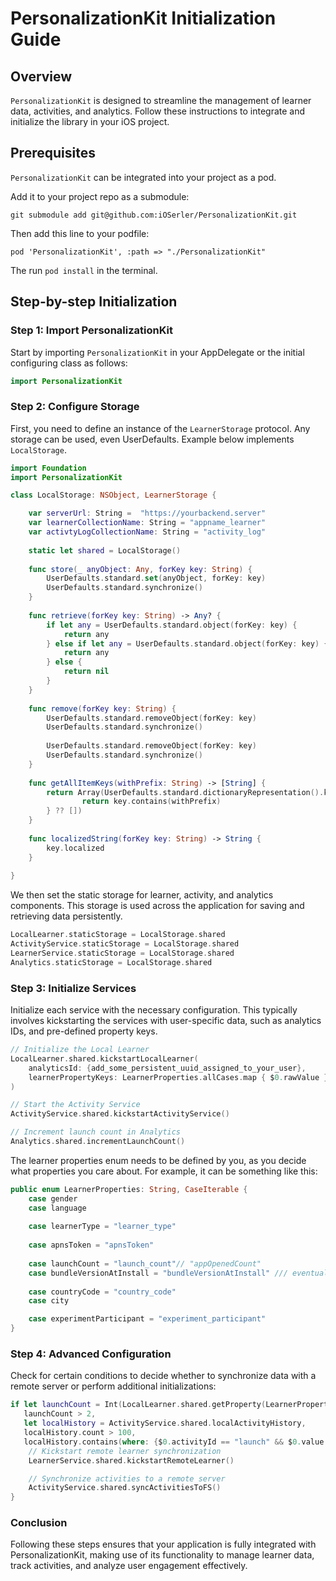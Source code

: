 # PersonalizationKit Initialization Guide

## Overview
`PersonalizationKit` is designed to streamline the management of learner data, activities, and analytics. Follow these instructions to integrate and initialize the library in your iOS project.

## Prerequisites

`PersonalizationKit` can be integrated into your project as a pod. 

Add it to your project repo as a submodule: 
```
git submodule add git@github.com:iOSerler/PersonalizationKit.git
```

Then add this line to your podfile:
```
pod 'PersonalizationKit', :path => "./PersonalizationKit"
```
The run `pod install` in the terminal. 

## Step-by-step Initialization

### Step 1: Import PersonalizationKit
Start by importing `PersonalizationKit` in your AppDelegate or the initial configuring class as follows:

```swift
import PersonalizationKit
```

### Step 2: Configure Storage

First, you need to define an instance of the `LearnerStorage` protocol. Any storage can be used, even UserDefaults. Example below implements `LocalStorage`.

```swift
import Foundation
import PersonalizationKit

class LocalStorage: NSObject, LearnerStorage {

    var serverUrl: String =  "https://yourbackend.server"
    var learnerCollectionName: String = "appname_learner"
    var activtyLogCollectionName: String = "activity_log"
    
    static let shared = LocalStorage()
    
    func store(_ anyObject: Any, forKey key: String) {
        UserDefaults.standard.set(anyObject, forKey: key)
        UserDefaults.standard.synchronize()
    }
    
    func retrieve(forKey key: String) -> Any? {
        if let any = UserDefaults.standard.object(forKey: key) {
            return any
        } else if let any = UserDefaults.standard.object(forKey: key) {
            return any
        } else {
            return nil
        }
    }
    
    func remove(forKey key: String) {
        UserDefaults.standard.removeObject(forKey: key)
        UserDefaults.standard.synchronize()
        
        UserDefaults.standard.removeObject(forKey: key)
        UserDefaults.standard.synchronize()
    }
    
    func getAllItemKeys(withPrefix: String) -> [String] {
        return Array(UserDefaults.standard.dictionaryRepresentation().keys.filter { (key) -> Bool in
                return key.contains(withPrefix)
        } ?? [])
    }
    
    func localizedString(forKey key: String) -> String {
        key.localized
    }
    
}

```

We then set the static storage for learner, activity, and analytics components. This storage is used across the application for saving and retrieving data persistently.

```swift
LocalLearner.staticStorage = LocalStorage.shared
ActivityService.staticStorage = LocalStorage.shared
LearnerService.staticStorage = LocalStorage.shared
Analytics.staticStorage = LocalStorage.shared
```

### Step 3: Initialize Services
Initialize each service with the necessary configuration. This typically involves kickstarting the services with user-specific data, such as analytics IDs, and pre-defined property keys.

```swift
// Initialize the Local Learner
LocalLearner.shared.kickstartLocalLearner(
    analyticsId: {add_some_persistent_uuid_assigned_to_your_user},
    learnerPropertyKeys: LearnerProperties.allCases.map { $0.rawValue }
)

// Start the Activity Service
ActivityService.shared.kickstartActivityService()

// Increment launch count in Analytics
Analytics.shared.incrementLaunchCount()
```

The learner properties enum needs to be defined by you, as you decide what properties you care about. For example, it can be something like this:
```swift
public enum LearnerProperties: String, CaseIterable {
    case gender
    case language
    
    case learnerType = "learner_type"
    
    case apnsToken = "apnsToken"
    
    case launchCount = "launch_count"// "appOpenedCount"
    case bundleVersionAtInstall = "bundleVersionAtInstall" /// eventually replace with "bundle_version_at_install"
    
    case countryCode = "country_code"
    case city

    case experimentParticipant = "experiment_participant"
}
```

### Step 4: Advanced Configuration
Check for certain conditions to decide whether to synchronize data with a remote server or perform additional initializations:

```swift
if let launchCount = Int(LocalLearner.shared.getProperty(LearnerProperties.launchCount.rawValue)),
   launchCount > 2,
   let localHistory = ActivityService.shared.localActivityHistory,
   localHistory.count > 100,
   localHistory.contains(where: {$0.activityId == "launch" && $0.value == 1 }) {
    // Kickstart remote learner synchronization
    LearnerService.shared.kickstartRemoteLearner()

    // Synchronize activities to a remote server
    ActivityService.shared.syncActivitiesToFS()
}
```

### Conclusion
Following these steps ensures that your application is fully integrated with PersonalizationKit, making use of its functionality to manage learner data, track activities, and analyze user engagement effectively.
